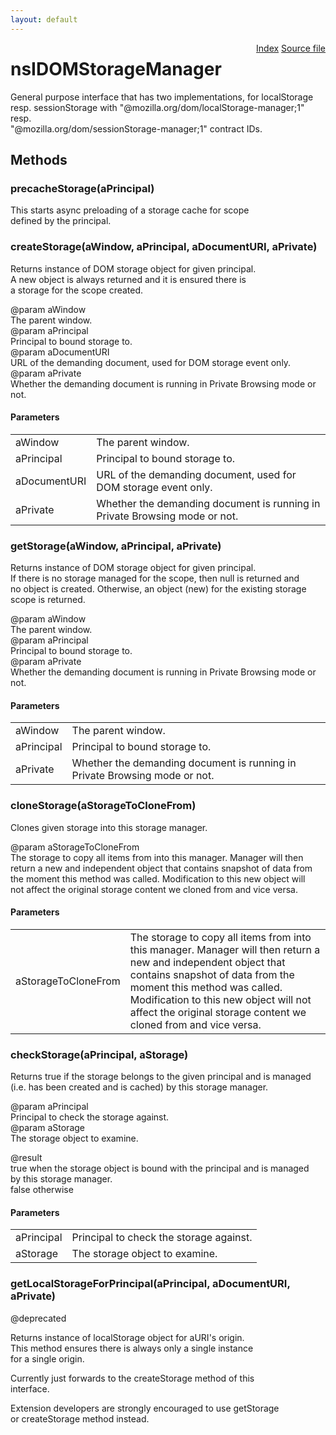 ```yaml
---
layout: default
---
```

<div class='links' style='float:right'><a href="../index.html">Index</a>
<a href="http://dxr.mozilla.org/mozilla-central/source/dom/interfaces/storage/nsIDOMStorageManager.idl">Source file</a>
</div>

# nsIDOMStorageManager #
  
General purpose interface that has two implementations, for localStorage  
resp. sessionStorage with "@mozilla.org/dom/localStorage-manager;1" resp.  
"@mozilla.org/dom/sessionStorage-manager;1" contract IDs.  
  

## Methods ##

### precacheStorage(aPrincipal) ###
  
This starts async preloading of a storage cache for scope  
defined by the principal.  
  

### createStorage(aWindow, aPrincipal, aDocumentURI, aPrivate) ###
  
Returns instance of DOM storage object for given principal.  
A new object is always returned and it is ensured there is  
a storage for the scope created.  
  
@param aWindow  
   The parent window.  
@param aPrincipal  
   Principal to bound storage to.  
@param aDocumentURI  
   URL of the demanding document, used for DOM storage event only.  
@param aPrivate  
   Whether the demanding document is running in Private Browsing mode or not.  
  

#### Parameters ####

<table>

<tr>
<td>aWindow</td>
<td>   The parent window.  
</td>
</tr>

<tr>
<td>aPrincipal</td>
<td>   Principal to bound storage to.  
</td>
</tr>

<tr>
<td>aDocumentURI</td>
<td>   URL of the demanding document, used for DOM storage event only.  
</td>
</tr>

<tr>
<td>aPrivate</td>
<td>   Whether the demanding document is running in Private Browsing mode or not.  
</td>
</tr>

</table>

### getStorage(aWindow, aPrincipal, aPrivate) ###
  
Returns instance of DOM storage object for given principal.  
If there is no storage managed for the scope, then null is returned and  
no object is created.  Otherwise, an object (new) for the existing storage  
scope is returned.  
  
@param aWindow  
   The parent window.  
@param aPrincipal  
   Principal to bound storage to.  
@param aPrivate  
   Whether the demanding document is running in Private Browsing mode or not.  
  

#### Parameters ####

<table>

<tr>
<td>aWindow</td>
<td>   The parent window.  
</td>
</tr>

<tr>
<td>aPrincipal</td>
<td>   Principal to bound storage to.  
</td>
</tr>

<tr>
<td>aPrivate</td>
<td>   Whether the demanding document is running in Private Browsing mode or not.  
</td>
</tr>

</table>

### cloneStorage(aStorageToCloneFrom) ###
  
Clones given storage into this storage manager.  
  
@param aStorageToCloneFrom  
   The storage to copy all items from into this manager.  Manager will then  
   return a new and independent object that contains snapshot of data from  
   the moment this method was called.  Modification to this new object will  
   not affect the original storage content we cloned from and vice versa.  
  

#### Parameters ####

<table>

<tr>
<td>aStorageToCloneFrom</td>
<td>   The storage to copy all items from into this manager.  Manager will then  
   return a new and independent object that contains snapshot of data from  
   the moment this method was called.  Modification to this new object will  
   not affect the original storage content we cloned from and vice versa.  
</td>
</tr>

</table>

### checkStorage(aPrincipal, aStorage) ###
  
Returns true if the storage belongs to the given principal and is managed  
(i.e. has been created and is cached) by this storage manager.  
  
@param aPrincipal  
   Principal to check the storage against.  
@param aStorage  
   The storage object to examine.  
  
@result  
   true when the storage object is bound with the principal and is managed  
        by this storage manager.  
   false otherwise  
  

#### Parameters ####

<table>

<tr>
<td>aPrincipal</td>
<td>   Principal to check the storage against.  
</td>
</tr>

<tr>
<td>aStorage</td>
<td>   The storage object to examine.  
</td>
</tr>

</table>

### getLocalStorageForPrincipal(aPrincipal, aDocumentURI, aPrivate) ###
  
@deprecated  
  
Returns instance of localStorage object for aURI's origin.  
This method ensures there is always only a single instance  
for a single origin.  
  
Currently just forwards to the createStorage method of this  
interface.  
  
Extension developers are strongly encouraged to use getStorage  
or createStorage method instead.  
  
